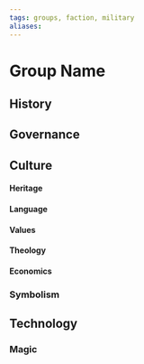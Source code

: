 ```yaml
---
tags: groups, faction, military
aliases:
---
```


# Group Name
## History
## Governance
## Culture
#### Heritage
#### Language
#### Values
#### Theology
#### Economics
### Symbolism
## Technology
### Magic